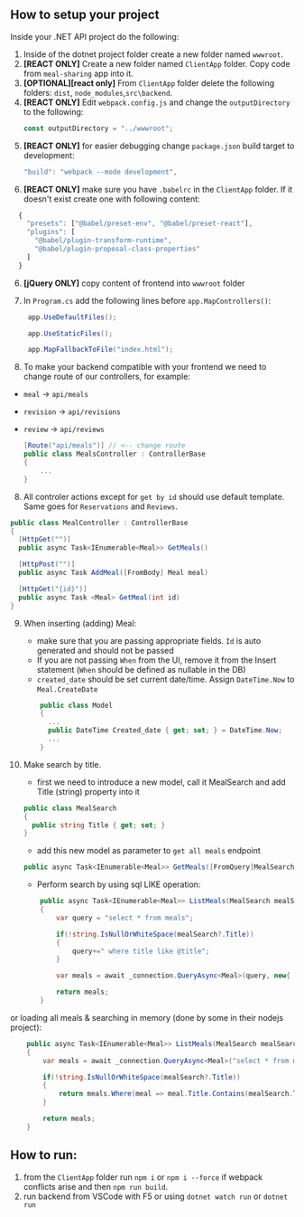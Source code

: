 ## How to setup your project

Inside your .NET API project do the following:

1. Inside of the dotnet project folder create a new folder named `wwwroot`.
2. **[REACT ONLY]** Create a new folder named `ClientApp` folder. Copy code from `meal-sharing` app into it.
3. **[OPTIONAL][react only]** From `ClientApp` folder delete the following folders: `dist`, `node_modules`,`src\backend`.
4. **[REACT ONLY]** Edit `webpack.config.js` and change the `outputDirectory` to the following:
   ```javascript
   const outputDirectory = "../wwwroot";
   ```
5. **[REACT ONLY]** for easier debugging change `package.json` build target to development:
   ```javascript
   "build": "webpack --mode development",
   ```
6. **[REACT ONLY]** make sure you have `.babelrc` in the `ClientApp` folder. If it doesn't exist create one with following content:

```javascript
  {
    "presets": ["@babel/preset-env", "@babel/preset-react"],
    "plugins": [
      "@babel/plugin-transform-runtime",
      "@babel/plugin-proposal-class-properties"
    ]
  }
```

6. **[jQuery ONLY]** copy content of frontend into `wwwroot` folder
7. In `Program.cs` add the following lines before `app.MapControllers()`:

   ```csharp
    app.UseDefaultFiles();

    app.UseStaticFiles();

    app.MapFallbackToFile("index.html");
   ```

8. To make your backend compatible with your frontend we need to change route of our controllers, for example:

- `meal` -> `api/meals`
- `revision` -> `api/revisions`
- `review` -> `api/reviews`

  ```csharp
  [Route("api/meals")] // <-- change route
  public class MealsController : ControllerBase
  {
      ...
  }
  ```

8. All controler actions except for `get by id` should use default template. Same goes for `Reservations` and `Reviews`.

```csharp
public class MealController : ControllerBase
{
  [HttpGet("")]
  public async Task<IEnumerable<Meal>> GetMeals()

  [HttpPost("")]
  public async Task AddMeal([FromBody] Meal meal)

  [HttpGet("{id}")]
  public async Task <Meal> GetMeal(int id)
}
```

9. When inserting (adding) Meal:

   - make sure that you are passing appropriate fields. `Id` is auto generated and should not be passed
   - If you are not passing `When` from the UI, remove it from the Insert statement (`When` should be defined as nullable in the DB)
   - `created_date` should be set current date/time. Assign `DateTime.Now` to `Meal.CreateDate`

   ```csharp
       public class Model
       {
         ...
         public DateTime Created_date { get; set; } = DateTime.Now;
         ...
       }
   ```

10. Make search by title.

    - first we need to introduce a new model, call it MealSearch and add Title (string) property into it

    ```csharp
    public class MealSearch
    {
      public string Title { get; set; }
    }
    ```

    - add this new model as parameter to `get all meals` endpoint

    ```csharp
    public async Task<IEnumerable<Meal>> GetMeals([FromQuery]MealSearch mealSearch)
    ```

    - Perform search by using sql LIKE operation:

    ```csharp
        public async Task<IEnumerable<Meal>> ListMeals(MealSearch mealSearch)
        {
            var query = "select * from meals";

            if(!string.IsNullOrWhiteSpace(mealSearch?.Title))
            {
                query+=" where title like @title";
            }

            var meals = await _connection.QueryAsync<Meal>(query, new{ Title = "%" + mealSearch.Title + "%"});

            return meals;
        }
    ```

or loading all meals & searching in memory (done by some in their nodejs project):

```csharp
    public async Task<IEnumerable<Meal>> ListMeals(MealSearch mealSearch)
    {
        var meals = await _connection.QueryAsync<Meal>("select * from meals");

        if(!string.IsNullOrWhiteSpace(mealSearch?.Title))
        {
            return meals.Where(meal => meal.Title.Contains(mealSearch.Title));
        }

        return meals;
    }
```

## How to run:

1. from the `ClientApp` folder run `npm i` or `npm i --force` if webpack conflicts arise and then `npm run build`.
2. run backend from VSCode with F5 or using `dotnet watch run` or `dotnet run`
